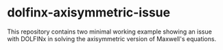 # dolfinx-axisymmetric-issue
This repository contains two minimal working example showing an issue with DOLFINx in solving the axisymmetric version of Maxwell's equations.
